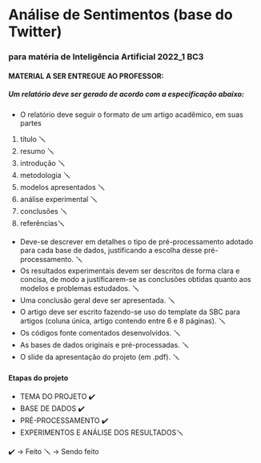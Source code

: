 # Análise de Sentimentos (base do Twitter)



### para matéria de Inteligência Artificial 2022_1 BC3

#### MATERIAL A SER ENTREGUE AO PROFESSOR:

##### Um relatório deve ser gerado de acordo com a especificação abaixo:
* O relatório deve seguir o formato de um artigo acadêmico, em suas partes 
 1. título 🪛
 2. resumo 🪛
 3. introdução 🪛
 4. metodologia 🪛
 5. modelos apresentados 🪛
 6. análise experimental 🪛
 7. conclusões 🪛
 8. referências🪛

* Deve-se descrever em detalhes o tipo de pré-processamento adotado para cada base de dados, justificando a escolha desse pré-processamento. 🪛
* Os resultados experimentais devem ser descritos de forma clara e concisa, de modo a justificarem-se as conclusões obtidas quanto aos modelos e problemas estudados. 🪛
* Uma conclusão geral deve ser apresentada. 🪛
* O artigo deve ser escrito fazendo-se uso do template da SBC para artigos (coluna única, artigo contendo entre 6 e 8 páginas). 🪛
* Os códigos fonte comentados desenvolvidos. 🪛
* As bases de dados originais e pré-processadas. 🪛
* O slide da apresentação do projeto (em .pdf). 🪛


#### Etapas do projeto
* TEMA DO PROJETO ✔️ 
* BASE DE DADOS ✔️ 
* PRÉ-PROCESSAMENTO ✔️
* EXPERIMENTOS E ANÁLISE DOS RESULTADOS🪛


✔️ -> Feito
🪛 -> Sendo feito